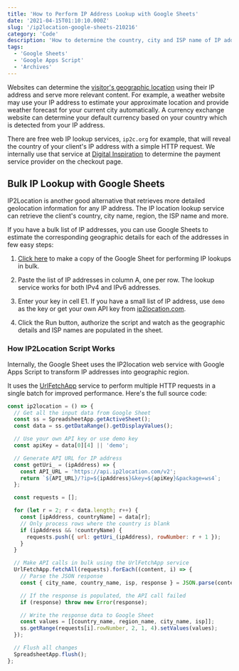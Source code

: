```yaml
---
title: 'How to Perform IP Address Lookup with Google Sheets'
date: '2021-04-15T01:10:10.000Z'
slug: '/ip2location-google-sheets-210216'
category: 'Code'
description: 'How to determine the country, city and ISP name of IP addresses in bulk with Google Sheets and IP2Location service.'
tags:
  - 'Google Sheets'
  - 'Google Apps Script'
  - 'Archives'
---
```


Websites can determine the [visitor's geographic location](/visitor-country-ip-address-200822) using their IP address and serve more relevant content. For example, a weather website may use your IP address to estimate your approximate location and provide weather forecast for your current city automatically. A currency exchange website can determine your default currency based on your country which is detected from your IP address.

There are free web IP lookup services, `ip2c.org` for example, that will reveal the country of your client's IP address with a simple HTTP request. We internally use that service at [Digital Inspiration](https://digitalinspiration.com/) to determine the payment service provider on the checkout page.

## Bulk IP Lookup with Google Sheets

IP2Location is another good alternative that retrieves more detailed geolocation information for any IP address. The IP location lookup service can retrieve the client's country, city name, region, the ISP name and more.

If you have a bulk list of IP addresses, you can use Google Sheets to estimate the corresponding geographic details for each of the addresses in few easy steps:

1. [Click here](https://docs.google.com/spreadsheets/d/1Iy8jPNyzzNBbXFSoPtOKzVCkB1wazICQS0onFOAYT_0/copy) to make a copy of the Google Sheet for performing IP lookups in bulk.

2. Paste the list of IP addresses in column A, one per row. The lookup service works for both IPv4 and IPv6 addresses.

3. Enter your key in cell E1. If you have a small list of IP address, use `demo` as the key or get your own API key from [ip2location.com](https://www.ip2location.com/?rid=1647).

4. Click the Run button, authorize the script and watch as the geographic details and ISP names are populated in the sheet.

### How IP2Location Script Works

Internally, the Google Sheet uses the IP2location web service with Google Apps Script to transform IP addresses into geographic region.

It uses the [UrlFetchApp](/urlfetch) service to perform multiple HTTP requests in a single batch for improved performance. Here's the full source code:

```js
const ip2location = () => {
  // Get all the input data from Google Sheet
  const ss = SpreadsheetApp.getActiveSheet();
  const data = ss.getDataRange().getDisplayValues();

  // Use your own API key or use demo key
  const apiKey = data[0][4] || 'demo';

  // Generate API URL for IP address
  const getUri_ = (ipAddress) => {
    const API_URL = 'https://api.ip2location.com/v2';
    return `${API_URL}/?ip=${ipAddress}&key=${apiKey}&package=ws4`;
  };

  const requests = [];

  for (let r = 2; r < data.length; r++) {
    const [ipAddress, countryName] = data[r];
    // Only process rows where the country is blank
    if (ipAddress && !countryName) {
      requests.push({ url: getUri_(ipAddress), rowNumber: r + 1 });
    }
  }

  // Make API calls in bulk using the UrlFetchApp service
  UrlFetchApp.fetchAll(requests).forEach((content, i) => {
    // Parse the JSON response
    const { city_name, country_name, isp, response } = JSON.parse(content);

    // If the response is populated, the API call failed
    if (response) throw new Error(response);

    // Write the response data to Google Sheet
    const values = [[country_name, region_name, city_name, isp]];
    ss.getRange(requests[i].rowNumber, 2, 1, 4).setValues(values);
  });

  // Flush all changes
  SpreadsheetApp.flush();
};
```
